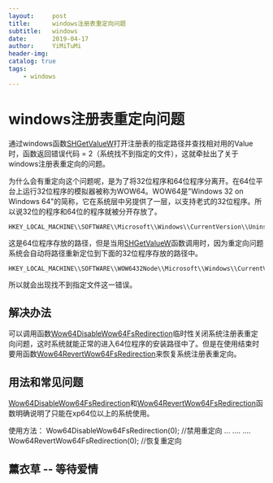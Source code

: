 ```yaml
---
layout:     post
title:      windows注册表重定向问题
subtitle:   windows
date:       2019-04-17
author:     YiMiTuMi
header-img: 
catalog: true
tags:
    - windows
---
```

# windows注册表重定向问题

通过windows函数[SHGetValueW](https://docs.microsoft.com/zh-cn/windows/desktop/api/shlwapi/nf-shlwapi-shgetvaluew)打开注册表的指定路径并查找相对用的Value时，函数返回错误代码 = 2（系统找不到指定的文件），这就牵扯出了关于windows注册表重定向的问题。

为什么会有重定向这个问题呢，是为了将32位程序和64位程序分离开。在64位平台上运行32位程序的模拟器被称为WOW64。WOW64是"Windows 32 on Windows 64"的简称，它在系统层中另提供了一层，以支持老式的32位程序。所以说32位的程序和64位的程序就被分开存放了。

	HKEY_LOCAL_MACHINE\\SOFTWARE\\Microsoft\\Windows\\CurrentVersion\\Uninstall

这是64位程序存放的路径，但是当用[SHGetValueW](https://docs.microsoft.com/zh-cn/windows/desktop/api/shlwapi/nf-shlwapi-shgetvaluew)函数调用时，因为重定向问题系统会自动将路径重新定位到下面的32位程序存放的路径中。

	HKEY_LOCAL_MACHINE\\SOFTWARE\\WOW6432Node\\Microsoft\\Windows\\CurrentVersion\\Uninstall

所以就会出现找不到指定文件这一错误。

## 解决办法

可以调用函数[Wow64DisableWow64FsRedirection](https://msdn.microsoft.com/zh-cn/library/aa365743)临时性关闭系统注册表重定向问题，这时系统就能正常的进入64位程序的安装路径中了。但是在使用结束时要用函数[Wow64RevertWow64FsRedirection](https://msdn.microsoft.com/en-us/library/windows/desktop/aa365745(v=vs.85).aspx)来恢复系统注册表重定向。

## 用法和常见问题

[Wow64DisableWow64FsRedirection](https://msdn.microsoft.com/zh-cn/library/aa365743)和[Wow64RevertWow64FsRedirection](https://msdn.microsoft.com/en-us/library/windows/desktop/aa365745(v=vs.85).aspx)函数明确说明了只能在xp64位以上的系统使用。

使用方法：
	Wow64DisableWow64FsRedirection(0); //禁用重定向
	...
	....
	....
	Wow64RevertWow64FsRedirection(0); //恢复重定向




## 薰衣草 -- 等待爱情



